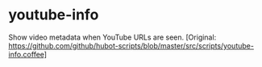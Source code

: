 # youtube-info
Show video metadata when YouTube URLs are seen. [Original: https://github.com/github/hubot-scripts/blob/master/src/scripts/youtube-info.coffee]
